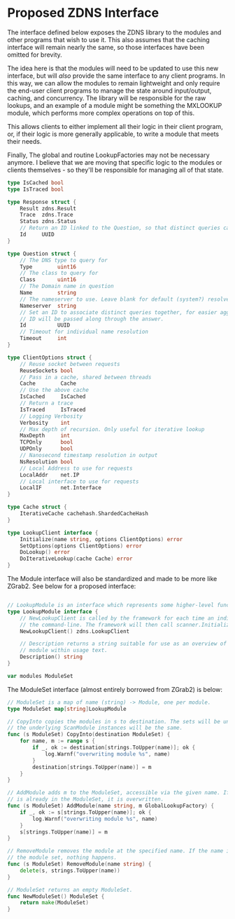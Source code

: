# Proposed ZDNS Interface 

The interface defined below exposes the ZDNS library to the modules and other programs that wish to use it. This also assumes that the caching interface will remain nearly the same, so those interfaces have been omitted for brevity.

The idea here is that the modules will need to be updated to use this new interface, but will _also_ provide the same interface to any client programs. In this way, we can allow the modules to remain lightweight and only require the end-user client programs to manage the state around input/output, caching, and concurrency. The library will be responsible for the raw lookups, and an example of a module might be something the MXLOOKUP module, which performs more complex operations on top of this. 

This allows clients to either implement all their logic in their client program, or, if their logic is more generally applicable, to write a module that meets their needs.

Finally, The global and routine LookupFactories may not be necessary anymore. I believe that we are moving that specific logic to the modules or clients themselves - so they'll be responsible for managing all of that state.


```go
type IsCached bool
type IsTraced bool

type Response struct {
    Result zdns.Result
    Trace  zdns.Trace
    Status zdns.Status
    // Return an ID linked to the Question, so that distinct queries can be linked.
    Id     UUID
}

type Question struct {
    // The DNS type to query for
	Type        uint16
    // The class to query for
	Class       uint16
    // The Domain name in question
	Name        string
    // The nameserver to use. Leave blank for default (system?) resolver
    Nameserver  string
    // Set an ID to associate distinct queries together, for easier aggregation
    // ID will be passed along through the answer.
    Id          UUID
    // Timeout for individual name resolution
    Timeout     int
}

type ClientOptions struct {
    // Reuse socket between requests
    ReuseSockets bool
    // Pass in a cache, shared between threads
    Cache        Cache
    // Use the above cache
    IsCached     IsCached
    // Return a trace
    IsTraced     IsTraced
    // Logging Verbosity
    Verbosity    int
    // Max depth of recursion. Only useful for iterative lookup
    MaxDepth     int
    TCPOnly      bool
    UDPOnly      bool
    // Nanosecond timestamp resolution in output
    NsResolution bool
    // Local Address to use for requests
    LocalAddr    net.IP
    // Local interface to use for requests
    LocalIF      net.Interface
}

type Cache struct {
	IterativeCache cachehash.ShardedCacheHash
}

type LookupClient interface {
	Initialize(name string, options ClientOptions) error
    SetOptions(options ClientOptions) error
	DoLookup() error
	DoIterativeLookup(cache Cache) error
}
```

The Module interface will also be standardized and made to be more like ZGrab2. See below for a proposed interface:

```go

// LookupModule is an interface which represents some higher-level functionality above a 
type LookupModule interface {
	// NewLookupClient is called by the framework for each time an individual scan is specified in the config or on
	// the command-line. The framework will then call scanner.Initialize(name, flags).
	NewLookupClient() zdns.LookupClient

	// Description returns a string suitable for use as an overview of this
	// module within usage text.
	Description() string
}

var modules ModuleSet

```

The ModuleSet interface (almost entirely borrowed from ZGrab2) is below:

```go
// ModuleSet is a map of name (string) -> Module, one per module.
type ModuleSet map[string]LookupModule

// CopyInto copies the modules in s to destination. The sets will be unique, but
// the underlying ScanModule instances will be the same.
func (s ModuleSet) CopyInto(destination ModuleSet) {
	for name, m := range s {
		if _, ok := destination[strings.ToUpper(name)]; ok {
			log.Warnf("overwriting module %s", name)
		}
		destination[strings.ToUpper(name)] = m
	}
}

// AddModule adds m to the ModuleSet, accessible via the given name. If the name
// is already in the ModuleSet, it is overwritten.
func (s ModuleSet) AddModule(name string, m GlobalLookupFactory) {
	if _, ok := s[strings.ToUpper(name)]; ok {
		log.Warnf("overwriting module %s", name)
	}
	s[strings.ToUpper(name)] = m
}

// RemoveModule removes the module at the specified name. If the name is not in
// the module set, nothing happens.
func (s ModuleSet) RemoveModule(name string) {
	delete(s, strings.ToUpper(name))
}

// ModuleSet returns an empty ModuleSet.
func NewModuleSet() ModuleSet {
	return make(ModuleSet)
}
```
